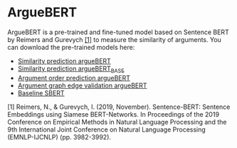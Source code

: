 # ArgueBERT
ArgueBERT is a pre-trained and fine-tuned model based on Sentence BERT by Reimers and Gurevych [[1]](https://aclanthology.org/D19-1410/) to measure the similarity of arguments.
You can download the pre-trained models here:
* [Similarity prediction argueBERT](https://uni-duesseldorf.sciebo.de/s/bxaCDV5B9SBzFqH/download)
* [Similarity prediction argueBERT<sub>BASE</sub>](https://uni-duesseldorf.sciebo.de/s/ZTkI8umuMsd5nxv/download)
* [Argument order prediction argueBERT](https://uni-duesseldorf.sciebo.de/s/qv8IJ1pjrSBIuGE/download)
* [Argument graph edge validation argueBERT](https://uni-duesseldorf.sciebo.de/s/HquFKqgrKmzwlCd/download)
* [Baseline SBERT](https://uni-duesseldorf.sciebo.de/s/P5l3VKXyKEV7QSb/download)

[1] Reimers, N., & Gurevych, I. (2019, November). Sentence-BERT: Sentence Embeddings using Siamese BERT-Networks. In Proceedings of the 2019 Conference on Empirical Methods in Natural Language Processing and the 9th International Joint Conference on Natural Language Processing (EMNLP-IJCNLP) (pp. 3982-3992).
